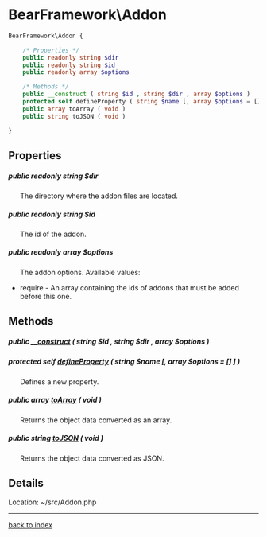 # BearFramework\Addon

```php
BearFramework\Addon {

	/* Properties */
	public readonly string $dir
	public readonly string $id
	public readonly array $options

	/* Methods */
	public __construct ( string $id , string $dir , array $options )
	protected self defineProperty ( string $name [, array $options = [] ] )
	public array toArray ( void )
	public string toJSON ( void )

}
```

## Properties

##### public readonly string $dir

&nbsp;&nbsp;&nbsp;&nbsp;&nbsp;&nbsp;The directory where the addon files are located.

##### public readonly string $id

&nbsp;&nbsp;&nbsp;&nbsp;&nbsp;&nbsp;The id of the addon.

##### public readonly array $options

&nbsp;&nbsp;&nbsp;&nbsp;&nbsp;&nbsp;The addon options. Available values:
- require - An array containing the ids of addons that must be added before this one.

## Methods

##### public [__construct](bearframework.addon.__construct.method.md) ( string $id , string $dir , array $options )

##### protected self [defineProperty](bearframework.addon.defineproperty.method.md) ( string $name [, array $options = [] ] )

&nbsp;&nbsp;&nbsp;&nbsp;&nbsp;&nbsp;Defines a new property.

##### public array [toArray](bearframework.addon.toarray.method.md) ( void )

&nbsp;&nbsp;&nbsp;&nbsp;&nbsp;&nbsp;Returns the object data converted as an array.

##### public string [toJSON](bearframework.addon.tojson.method.md) ( void )

&nbsp;&nbsp;&nbsp;&nbsp;&nbsp;&nbsp;Returns the object data converted as JSON.

## Details

Location: ~/src/Addon.php

---

[back to index](index.md)

